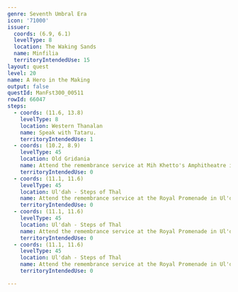 ```yaml
---
genre: Seventh Umbral Era
icon: '71000'
issuer:
  coords: (6.9, 6.1)
  levelType: 8
  location: The Waking Sands
  name: Minfilia
  territoryIntendedUse: 15
layout: quest
level: 20
name: A Hero in the Making
output: false
questId: ManFst300_00511
rowId: 66047
steps:
  - coords: (11.6, 13.8)
    levelType: 8
    location: Western Thanalan
    name: Speak with Tataru.
    territoryIntendedUse: 1
  - coords: (10.2, 8.9)
    levelType: 45
    location: Old Gridania
    name: Attend the remembrance service at Mih Khetto's Amphitheatre in Gridania.
    territoryIntendedUse: 0
  - coords: (11.1, 11.6)
    levelType: 45
    location: Ul'dah - Steps of Thal
    name: Attend the remembrance service at the Royal Promenade in Ul'dah.
    territoryIntendedUse: 0
  - coords: (11.1, 11.6)
    levelType: 45
    location: Ul'dah - Steps of Thal
    name: Attend the remembrance service at the Royal Promenade in Ul'dah.
    territoryIntendedUse: 0
  - coords: (11.1, 11.6)
    levelType: 45
    location: Ul'dah - Steps of Thal
    name: Attend the remembrance service at the Royal Promenade in Ul'dah.
    territoryIntendedUse: 0

---
```

